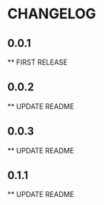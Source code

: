 # CHANGELOG

## 0.0.1

** FIRST RELEASE

## 0.0.2

** UPDATE README

## 0.0.3

** UPDATE README

## 0.1.1

** UPDATE README
